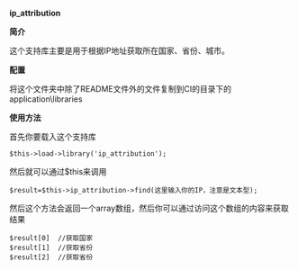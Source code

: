 **ip_attribution**

****简介****

这个支持库主要是用于根据IP地址获取所在国家、省份、城市。

****配置****

将这个文件夹中除了README文件外的文件复制到CI的目录下的application\libraries

****使用方法****

首先你要载入这个支持库

    $this->load->library('ip_attribution');

然后就可以通过$this来调用

    $result=$this->ip_attribution->find(这里输入你的IP，注意是文本型);

 然后这个方法会返回一个array数组，然后你可以通过访问这个数组的内容来获取结果

    $result[0]  //获取国家
    $result[1]  //获取省份
    $result[2]  //获取省份